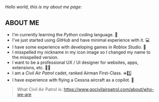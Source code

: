 ###### *Hello world, this is my about me page*:

## ABOUT ME 

- I'm currently learning the *Python* coding language. 🐍
- I've just started using *GitHub* and have minimal experience with it. 💻
- I have some experience with developing games in *Roblox Studio*. 🔢
- I misspelled my nickname in my icon image so I changed my name to the misspelled version.
- I want to be a professional UX / UI designer for websites, apps, extensions, etc. 👨‍💻
- I am a *Civil Air Patrol* cadet, ranked Airman First-Class. ✈️1️⃣
- I have experience with flying a Cessna aircraft as a copilot. 🛫
> What Civil Air Patrol is: https://www.gocivilairpatrol.com/about/who-we-are
